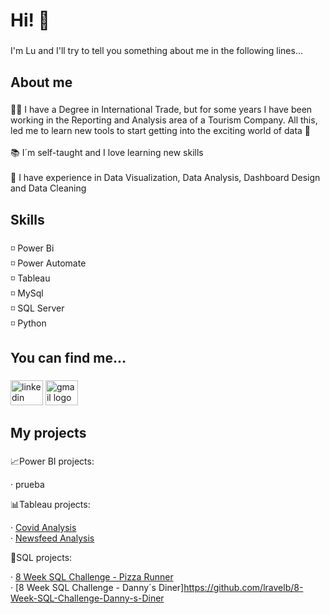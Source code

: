 <h1 align="left">Hi! 👋</h1>

###

<p align="left">I'm Lu and I'll try to tell you something about me in the following lines...</p>

###

<h2 align="left">About me</h2>

###

<p align="left">🙋‍♀️ I have a Degree in International Trade, but for some years I have been working in the Reporting and Analysis area of a Tourism Company. All this, led me to learn new tools to start getting into the exciting world of data 🙌<br><br>📚 I´m self-taught and I love learning new skills<br><br>🎯 I have experience in Data Visualization, Data Analysis, Dashboard Design and Data Cleaning</p>

###

<h2 align="left">Skills</h2>

###

<p align="left">◽ Power Bi<br>◽ Power Automate<br>◽ Tableau<br>◽ MySql<br>◽ SQL Server<br>◽ Python</p>

###

<h2 align="left">You can find me...</h2>

###

<div align="left">
  <img src="https://raw.githubusercontent.com/maurodesouza/profile-readme-generator/master/src/assets/icons/social/linkedin/default.svg" width="52" height="40" alt="linkedin logo"  />
  <img src="https://raw.githubusercontent.com/maurodesouza/profile-readme-generator/master/src/assets/icons/social/gmail/default.svg" width="52" height="40" alt="gmail logo"  />
</div>

###

<h2 align="left">My projects</h2>

###

<p align="left"> 📈Power BI projects:</p>

· prueba

<p align="left"> 📊Tableau projects:</p>

· [Covid Analysis](https://public.tableau.com/app/profile/luisina.ravel/viz/Covid_17137345807210/Dashboard1)</br>
· [Newsfeed Analysis](https://public.tableau.com/app/profile/luisina.ravel/viz/newsfeed_analysis_17001561759600/Dashboard1)
  
<p align="left"> 🔧SQL projects:</p>

· [8 Week SQL Challenge - Pizza Runner](https://github.com/lravelb/8-Week-SQL-Challenge-Pizza-Runner)</br>
· [8 Week SQL Challenge - Danny´s Diner]https://github.com/lravelb/8-Week-SQL-Challenge-Danny-s-Diner

###
